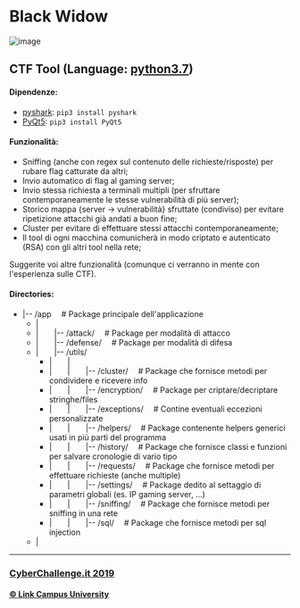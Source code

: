 # Black Widow
![image](https://www.relativeuniverse.net/black-widow.jpeg)

## CTF Tool (Language: [python3.7](https://www.python.org/downloads/))

#### Dipendenze:
 - [pyshark](https://pypi.org/project/pyshark/): `pip3 install pyshark`
 - [PyQt5](https://pypi.org/project/PyQt5/): `pip3 install PyQt5`

#### Funzionalità:
 - Sniffing (anche con regex sul contenuto delle richieste/risposte) per rubare flag catturate da altri;
 - Invio automatico di flag al gaming server;
 - Invio stessa richiesta a terminali multipli (per sfruttare contemporaneamente le stesse vulnerabilità di più server);
 - Storico mappa {server -> vulnerabilità} sfruttate (condiviso) per evitare ripetizione attacchi già andati a buon fine;
 - Cluster per evitare di effettuare stessi attacchi contemporaneamente;
 - Il tool di ogni macchina comunicherà in modo criptato e autenticato (RSA) con gli altri tool nella rete;

Suggerite voi altre funzionalità (comunque ci verranno in mente con l'esperienza sulle CTF).

#### Directories:
  * |-- /app            &emsp;# Package principale dell'applicazione
    * |
    * |&emsp;&emsp;|-- /attack/                &emsp;# Package per modalità di attacco
    * |&emsp;&emsp;|-- /defense/               &emsp;# Package per modalità di difesa
    * |&emsp;&emsp;|-- /utils/
      * |&emsp;&emsp;|
      * |&emsp;&emsp;|&emsp;&emsp;|-- /cluster/        &emsp;# Package che fornisce metodi per condividere e ricevere info
      * |&emsp;&emsp;|&emsp;&emsp;|-- /encryption/     &emsp;# Package per criptare/decriptare stringhe/files
      * |&emsp;&emsp;|&emsp;&emsp;|-- /exceptions/     &emsp;# Contine eventuali eccezioni personalizzate
      * |&emsp;&emsp;|&emsp;&emsp;|-- /helpers/        &emsp;# Package contenente helpers generici usati in più parti del programma
      * |&emsp;&emsp;|&emsp;&emsp;|-- /history/        &emsp;# Package che fornisce classi e funzioni per salvare cronologie di vario tipo
      * |&emsp;&emsp;|&emsp;&emsp;|-- /requests/       &emsp;# Package che fornisce metodi per effettuare richieste (anche multiple)
      * |&emsp;&emsp;|&emsp;&emsp;|-- /settings/       &emsp;# Package dedito al settaggio di parametri globali (es. IP gaming server, ...)
      * |&emsp;&emsp;|&emsp;&emsp;|-- /sniffing/       &emsp;# Package che fornisce metodi per sniffing in una rete
      * |&emsp;&emsp;|&emsp;&emsp;|-- /sql/            &emsp;# Package che fornisce metodi per sql injection
    * |&emsp;&emsp;



<hr/>

### [CyberChallenge.it 2019](https://www.cyberchallenge.it)
#### [© Link Campus University](https://www.unilink.it)
